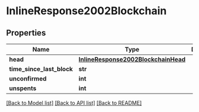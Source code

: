 # InlineResponse2002Blockchain

## Properties
Name | Type | Description | Notes
------------ | ------------- | ------------- | -------------
**head** | [**InlineResponse2002BlockchainHead**](InlineResponse2002BlockchainHead.md) |  | [optional] 
**time_since_last_block** | **str** |  | [optional] 
**unconfirmed** | **int** |  | [optional] 
**unspents** | **int** |  | [optional] 

[[Back to Model list]](../README.md#documentation-for-models) [[Back to API list]](../README.md#documentation-for-api-endpoints) [[Back to README]](../README.md)



